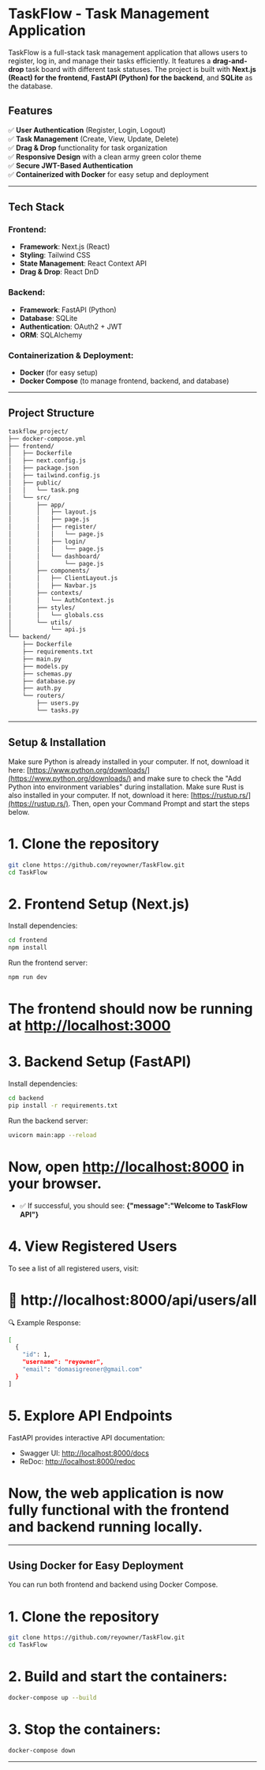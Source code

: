 # TaskFlow - Task Management Application  

TaskFlow is a full-stack task management application that allows users to register, log in, and manage their tasks efficiently. It features a **drag-and-drop** task board with different task statuses. The project is built with **Next.js (React) for the frontend**, **FastAPI (Python) for the backend**, and **SQLite** as the database.

## Features  

✅ **User Authentication** (Register, Login, Logout)  
✅ **Task Management** (Create, View, Update, Delete)  
✅ **Drag & Drop** functionality for task organization  
✅ **Responsive Design** with a clean army green color theme  
✅ **Secure JWT-Based Authentication**  
✅ **Containerized with Docker** for easy setup and deployment

---

## Tech Stack  

### Frontend:  
- **Framework**: Next.js (React)  
- **Styling**: Tailwind CSS  
- **State Management**: React Context API  
- **Drag & Drop**: React DnD  

### Backend:  
- **Framework**: FastAPI (Python)  
- **Database**: SQLite  
- **Authentication**: OAuth2 + JWT  
- **ORM**: SQLAlchemy  

### Containerization & Deployment:  
- **Docker** (for easy setup)  
- **Docker Compose** (to manage frontend, backend, and database)

---

## Project Structure 
```bash
taskflow_project/
├── docker-compose.yml
├── frontend/
│   ├── Dockerfile
│   ├── next.config.js
│   ├── package.json
│   ├── tailwind.config.js
│   ├── public/
│   │   └── task.png
│   └── src/
│       ├── app/
│       │   ├── layout.js
│       │   ├── page.js
│       │   ├── register/
│       │   │   └── page.js
│       │   ├── login/
│       │   │   └── page.js
│       │   └── dashboard/
│       │       └── page.js
│       ├── components/
│       │   ├── ClientLayout.js
│       │   ├── Navbar.js
│       ├── contexts/
│       │   └── AuthContext.js
│       ├── styles/
│       │   └── globals.css
│       └── utils/
│           └── api.js
└── backend/
    ├── Dockerfile
    ├── requirements.txt
    ├── main.py
    ├── models.py
    ├── schemas.py
    ├── database.py
    ├── auth.py
    └── routers/
        ├── users.py
        └── tasks.py
```

---

## Setup & Installation
Make sure Python is already installed in your computer. If not, download it here: [https://www.python.org/downloads/](https://www.python.org/downloads/) and make sure to check the "Add Python into environment variables" during installation.
Make sure Rust is also installed in your computer. If not, download it here: [https://rustup.rs/](https://rustup.rs/).
Then, open your Command Prompt and start the steps below. 

# 1. Clone the repository
```bash
git clone https://github.com/reyowner/TaskFlow.git
cd TaskFlow
```

# 2. Frontend Setup (Next.js)
Install dependencies:
```bash
cd frontend
npm install
```
Run the frontend server:
```bash
npm run dev
```

# The frontend should now be running at [http://localhost:3000](http://localhost:3000)

# 3. Backend Setup (FastAPI)
Install dependencies:
```bash
cd backend
pip install -r requirements.txt
```
Run the backend server:
```bash
uvicorn main:app --reload
```

# Now, open [http://localhost:8000](http://localhost:8000) in your browser.
- ✅ If successful, you should see: **{"message":"Welcome to TaskFlow API"}**

# 4. View Registered Users
To see a list of all registered users, visit:
# 📌 http://localhost:8000/api/users/all
🔍 Example Response:
```bash
[
  {
    "id": 1,
    "username": "reyowner",
    "email": "domasigreoner@gmail.com"
  }
]
```

# 5. Explore API Endpoints
FastAPI provides interactive API documentation:
- Swagger UI: [http://localhost:8000/docs](http://localhost:8000/docs)
- ReDoc: [http://localhost:8000/redoc](http://localhost:8000/redoc)

# Now, the web application is now fully functional with the frontend and backend running locally.

---

## Using Docker for Easy Deployment
You can run both frontend and backend using Docker Compose.

# 1. Clone the repository
```bash
git clone https://github.com/reyowner/TaskFlow.git
cd TaskFlow
```

# 2. Build and start the containers:
```bash
docker-compose up --build
```

# 3. Stop the containers:
```bash
docker-compose down
```

---

